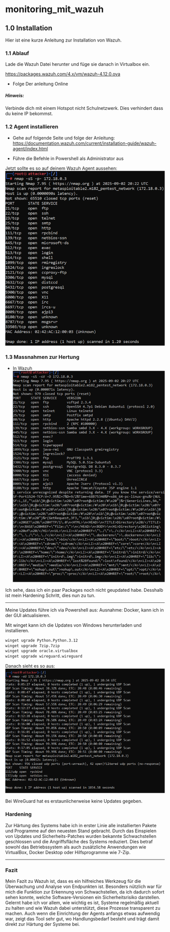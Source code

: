 # monitoring_mit_wazuh

## 1.0 Installation

Hier ist eine kurze Anleitung zur Installation von Wazuh. 

### 1.1 Ablauf

Lade die Wazuh Datei herunter und füge sie danach in Virtualbox ein.

https://packages.wazuh.com/4.x/vm/wazuh-4.12.0.ova

- Folge Der anleitung Online

##### Hinweis:
Verbinde dich mit einem Hotspot nicht Schulnetzwerk. Dies verhindert dass du keine IP bekommst.


### 1.2 Agent installieren

- Gehe auf folgende Seite und folge der Anleitung:
 https://documentation.wazuh.com/current/installation-guide/wazuh-agent/index.html

 - Führe die Befehle in Powershell als Administrator aus

 Jetzt sollte es so auf deinem Wazuh Agent aussehen:
 ![alt text](image-2.png)

 ### 1.3 Massnahmen zur Hertung

 - In Wazuh
 ![alt text](image-3.png)

 Ich sehe, dass ich ein paar Packages noch nicht geupdated habe. Desshalb ist mein Hardening Schritt, dies nun zu tun. 

 --- 
 Meine Updates führe ich via Powershell aus:
Ausnahme: Docker, kann ich in der GUI aktualisieren.

Mit winget kann ich die Updates von Windows herunterladen und installieren.

```bash
winget ugrade Python.Python.3.12
winget upgrade 7zip.7zip
winget upgrade oracle.virtualbox
winget upgrade wireguard.wireguard
```
Danach sieht es so aus:
![alt text](image-4.png)

Bei WireGuard hat es erstaunlicherweise keine Updates gegeben. 

### Hardening

Zur Härtung des Systems habe ich in erster Linie alle installierten Pakete und Programme auf den neuesten Stand gebracht. Durch das Einspielen von Updates und Sicherheits-Patches wurden bekannte Schwachstellen geschlossen und die Angriffsfläche des Systems reduziert. Dies betraf sowohl das Betriebssystem als auch zusätzliche Anwendungen wie VirtualBox, Docker Desktop oder Hilfsprogramme wie 7-Zip.

---

### Fazit

Mein Fazit zu Wazuh ist, dass es ein hilfreiches Werkzeug für die Überwachung und Analyse von Endpunkten ist. Besonders nützlich war für mich die Funktion zur Erkennung von Schwachstellen, da ich dadurch sofort sehen konnte, welche Software-Versionen ein Sicherheitsrisiko darstellen. Gelernt habe ich vor allem, wie wichtig es ist, Systeme regelmäßig aktuell zu halten und wie Wazuh dabei unterstützt, diese Prozesse transparent zu machen. Auch wenn die Einrichtung der Agents anfangs etwas aufwendig war, zeigt das Tool sehr gut, wo Handlungsbedarf besteht und trägt damit direkt zur Härtung der Systeme bei.